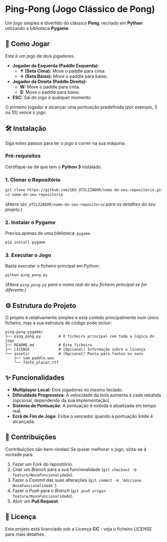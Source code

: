 # Ping-Pong (Jogo Clássico de Pong)

Um jogo simples e divertido do clássico **Pong**, recriado em **Python** utilizando a biblioteca **Pygame**.

## 🚀 Como Jogar

Este é um jogo de dois jogadores.

  * **Jogador da Esquerda (Paddle Esquerda):**
      * **$\uparrow$ (Seta Cima):** Move o paddle para cima.
      * **$\downarrow$ (Seta Baixo):** Move o paddle para baixo.
  * **Jogador da Direita (Paddle Direita):**
      * **W:** Move o paddle para cima.
      * **S:** Move o paddle para baixo.
  * **ESC:** Sai do jogo a qualquer momento.

O primeiro jogador a alcançar uma pontuação predefinida (por exemplo, 5 ou 10) vence o jogo.

## 🛠️ Instalação

Siga estes passos para ter o jogo a correr na sua máquina.

### Pré-requisitos

Certifique-se de que tem o **Python 3** instalado.

### 1\. Clonar o Repositório

```bash
git clone https://github.com/SEU_UTILIZADOR/nome-do-seu-repositorio.git
cd nome-do-seu-repositorio
```

*(Altere `SEU_UTILIZADOR/nome-do-seu-repositorio` para os detalhes do seu projeto.)*

### 2\. Instalar o Pygame

Precisa apenas de uma biblioteca: `pygame`.

```bash
pip install pygame
```

### 3\. Executar o Jogo

Basta executar o ficheiro principal em Python:

```bash
python ping_pong.py
```

*(Altere `ping_pong.py` para o nome real do seu ficheiro principal se for diferente.)*

## ⚙️ Estrutura do Projeto

O projeto é relativamente simples e está contido principalmente num único ficheiro, mas a sua estrutura de código pode incluir:

```
ping-pong-pygame/
├── ping_pong.py        # O ficheiro principal com toda a lógica do jogo
├── README.md           # Este ficheiro
├── LICENSE             # (Opcional) Informação sobre a licença
└── assets/             # (Opcional) Pasta para fontes ou sons
    ├── som_paddle.wav
    └── fonte_placar.ttf
```

## ✨ Funcionalidades

  * **Multiplayer Local:** Dois jogadores no mesmo teclado.
  * **Dificuldade Progressiva:** A velocidade da bola aumenta a cada rebatida (opcional, dependendo da sua implementação).
  * **Sistema de Pontuação:** A pontuação é exibida e atualizada em tempo real.
  * **Ecrã de Fim de Jogo:** Exibe o vencedor quando a pontuação limite é alcançada.

## 🤝 Contribuições

Contribuições são bem-vindas\! Se quiser melhorar o jogo, sinta-se à vontade para:

1.  Fazer um *Fork* do repositório.
2.  Criar um *Branch* para a sua funcionalidade (`git checkout -b feature/NovaFuncionalidade`).
3.  Fazer o *Commit* das suas alterações (`git commit -m 'Adiciona NovaFuncionalidade'`).
4.  Fazer o *Push* para o *Branch* (`git push origin feature/NovaFuncionalidade`).
5.  Abrir um **Pull Request**.

## 📜 Licença

Este projeto está licenciado sob a Licença **CC** - veja o ficheiro LICENSE para mais detalhes.
